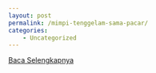 ```yaml
---
layout: post
permalink: /mimpi-tenggelam-sama-pacar/
categories:
    - Uncategorized
---
```


[Baca Selengkapnya](/09)